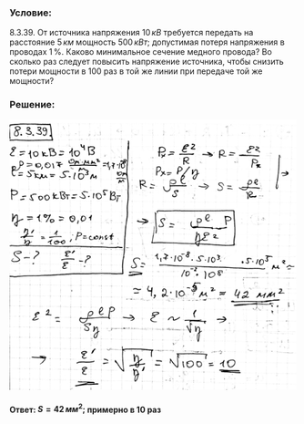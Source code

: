 ###  Условие:

$8.3.39.$ От источника напряжения $10 \,кВ$ требуется передать на расстояние $5 \,км$ мощность $500 \,кВт$; допустимая потеря напряжения в проводах $1 \,\%$. Каково минимальное сечение медного провода? Во сколько раз следует повысить напряжение источника, чтобы снизить потери мощности в $100$ раз в той же линии при передаче той же мощности?

###  Решение:

![|548x516, 67%](../../img/8.3.39/1.png)

#### Ответ: $S = 42 \,мм^2;$ примерно в $10$ раз